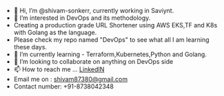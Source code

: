 - 👋 Hi, I’m @shivam-sonkerr, currently working in Saviynt.
- 👀 I’m interested in DevOps and its methodology.
- Creating a production grade URL Shortener using AWS EKS,TF and K8s with Golang as the language.
- Please check my repo named "DevOps" to see what all I am learning these days.
- 🌱 I’m currently learning - Terraform,Kubernetes,Python and Golang.
- 💞️ I’m looking to collaborate on anything on DevOps side
- 📫 How to reach me ... [LinkedIN](www.linkedin.com/in/shivam-sonker)
- Email me on : shivam87380@gmail.com
- Contact number: +91-8738042348





